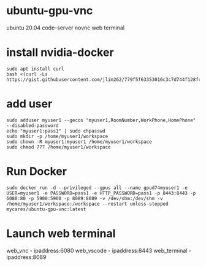 # ubuntu-gpu-vnc

ubuntu 20.04
code-server
novnc
web terminal

# install nvidia-docker
```
sudo apt install curl
bash <(curl -Ls https://gist.githubusercontent.com/jlim262/779f5f63353016c3c7d744f128fc7a77/raw/eecf9c0648fd5e301064bf759c26c3231ef59e3c/nvidia_docker_install.sh)
```

# add user
```
sudo adduser myuser1 --gecos "myuser1,RoomNumber,WorkPhone,HomePhone" --disabled-password
echo "myuser1:pass1" | sudo chpasswd
sudo mkdir -p /home/myuser1/workspace
sudo chown -R myuser1:myuser1 /home/myuser1/workspace
sudo chmod 777 /home/myuser1/workspace
```

# Run Docker
```
sudo docker run -d --privileged --gpus all --name gpud74myuser1 -e USER=myuser1 -e PASSWORD=pass1 -e HTTP_PASSWORD=pass1 -p 8443:8443 -p 6080:80 -p 5900:5900 -p 8089:8089 -v /dev/shm:/dev/shm -v /home/myuser1/workspace:/workspace --restart unless-stopped mycares/ubuntu-gpu-vnc:latest
```

# Launch web terminal
web_vnc - ipaddress:6080
web_vscode - ipaddress:8443
web_terminal - ipaddress:8089

